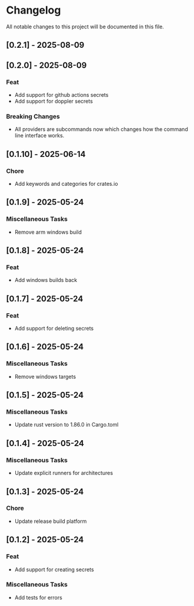 # Changelog

All notable changes to this project will be documented in this file.

## [0.2.1] - 2025-08-09

<!-- generated by git-cliff -->
## [0.2.0] - 2025-08-09

### Feat

- Add support for github actions secrets
- Add support for doppler secrets

### Breaking Changes

- All providers are subcommands now which changes how the command line interface works. 

<!-- generated by git-cliff -->
## [0.1.10] - 2025-06-14

### Chore

- Add keywords and categories for crates.io

<!-- generated by git-cliff -->
## [0.1.9] - 2025-05-24

### Miscellaneous Tasks

- Remove arm windows build

<!-- generated by git-cliff -->
## [0.1.8] - 2025-05-24

### Feat

- Add windows builds back

<!-- generated by git-cliff -->
## [0.1.7] - 2025-05-24

### Feat

- Add support for deleting secrets

<!-- generated by git-cliff -->
## [0.1.6] - 2025-05-24

### Miscellaneous Tasks

- Remove windows targets

<!-- generated by git-cliff -->
## [0.1.5] - 2025-05-24

### Miscellaneous Tasks

- Update rust version to 1.86.0 in Cargo.toml

<!-- generated by git-cliff -->
## [0.1.4] - 2025-05-24

### Miscellaneous Tasks

- Update explicit runners for architectures

<!-- generated by git-cliff -->
## [0.1.3] - 2025-05-24

### Chore

- Update release build platform

<!-- generated by git-cliff -->
## [0.1.2] - 2025-05-24

### Feat

- Add support for creating secrets

### Miscellaneous Tasks

- Add tests for errors

<!-- generated by git-cliff -->
